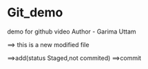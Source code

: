 # Git_demo
demo for github video
Author - Garima Uttam

==> this is a new modified file

==>add(status Staged,not commited) ==>commit
